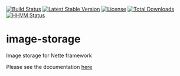 [![Build Status](https://travis-ci.org/ublaboo/image-storage.svg?branch=master)](https://travis-ci.org/ublaboo/image-storage)
[![Latest Stable Version](https://poser.pugx.org/ublaboo/image-storage/v/stable)](https://packagist.org/packages/ublaboo/image-storage)
[![License](https://poser.pugx.org/ublaboo/image-storage/license)](https://packagist.org/packages/ublaboo/image-storage)
[![Total Downloads](https://poser.pugx.org/ublaboo/image-storage/downloads)](https://packagist.org/packages/ublaboo/image-storage)
[![HHVM Status](http://hhvm.h4cc.de/badge/ublaboo/image-storage.svg?style=flat)](http://hhvm.h4cc.de/package/ublaboo/image-storage)

# image-storage
Image storage for Nette framework

Please see the documentation [here](http://ublaboo.paveljanda.com/image-storage)
